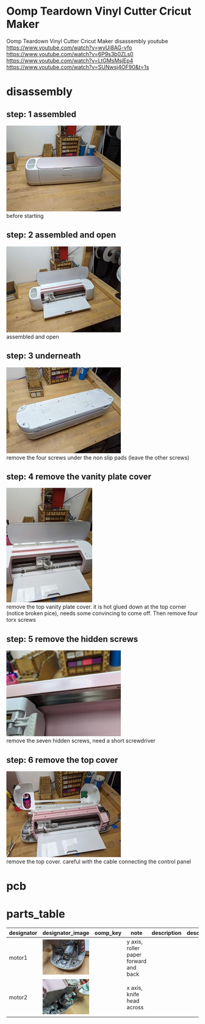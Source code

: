 # Oomp Teardown Vinyl Cutter Cricut Maker
Oomp Teardown Vinyl Cutter Cricut Maker
disassembly youtube  
https://www.youtube.com/watch?v=wyUi8AG-vfo  
https://www.youtube.com/watch?v=6P9s3b0ZLs0
https://www.youtube.com/watch?v=LtGMsMsjEp4
https://www.youtube.com/watch?v=SUNwsj4OF90&t=1s
  
# disassembly

## step: 1 assembled
[![assembled](images/disassembly_1_300.jpg)](images/disassembly_1.jpg)  
before starting

## step: 2 assembled and open
[![assembled and open](images/disassembly_2_300.jpg)](images/disassembly_2.jpg)  
assembled and open

## step: 3 underneath
[![underneath](images/disassembly_3_300.jpg)](images/disassembly_3.jpg)  
remove the four screws under the non slip pads (leave  the other screws)

## step: 4 remove the vanity plate cover
[![remove the vanity plate cover](images/disassembly_4_300.jpg)](images/disassembly_4.jpg)  
remove the top vanity plate cover. it is hot glued down at the top corner (notice broken pice), needs some convincing to come off. Then remove four torx screws

## step: 5 remove the hidden screws
[![remove the hidden screws](images/disassembly_5_300.jpg)](images/disassembly_5.jpg)  
remove the seven hidden screws, need a short screwdriver

## step: 6 remove the top cover
[![remove the top cover](images/disassembly_6_300.jpg)](images/disassembly_6.jpg)  
remove the top cover. careful with the cable connecting the control panel

# pcb


# parts_table
| designator | designator_image | oomp_key | note | description | description_long | mpn | lcsc | link | 
| --- | --- | --- | --- | --- | --- | --- | --- | --- | 
| motor1 | [![motor1](images/part_motor1_140.jpg)](images/part_motor1.jpg)  |  | y axis, roller paper forward and back |  |  | HC385MG |  |  | 
| motor2 | [![motor2](images/part_motor2_140.jpg)](images/part_motor2.jpg)  |  | x axis, knife head across |  |  | HC385MG |  |  | 
